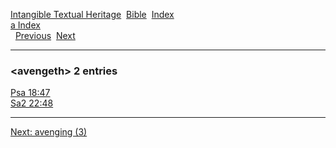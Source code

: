 [Intangible Textual Heritage](../../index)  [Bible](../index) 
[Index](index)   
[a Index](_a_)  
  [Previous](c00901)  [Next](c00903) 

------------------------------------------------------------------------

### &lt;avengeth&gt; 2 entries

[Psa 18:47](../kjv/psa018.htm#047)  
[Sa2 22:48](../kjv/sa2022.htm#048)  

------------------------------------------------------------------------

[Next: avenging (3)](c00903)
